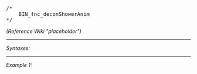 <pre>/*
	BIN_fnc_deconShowerAnim
*/</pre>
*(Reference Wiki "placeholder")*


---
*Syntaxes:*

<!-- [] call `BIN_fnc_deconShowerAnim` -->

---
*Example 1:*

<!-- 
```sqf
[] call BIN_fnc_deconShowerAnim;
``` -->